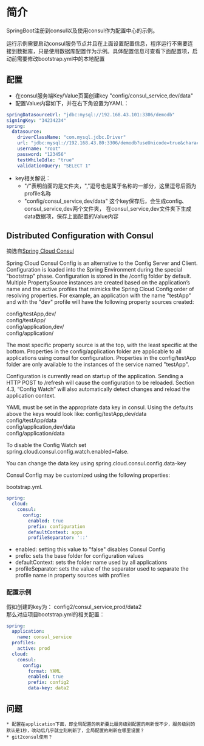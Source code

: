 # 简介

SpringBoot注册到consul以及使用consul作为配置中心的示例。

运行示例需要启动consul服务节点并且在上面设置配置信息，程序运行不需要连接到数据库，只是使用数据库配置作为示例。具体配置信息可查看下面配置项，启动前需要修改bootstrap.yml中的本地配置


## 配置

  * 在consul服务端Key/Value页面创建key "config/consul_service,dev/data"
  * 配置Value内容如下，并在右下角设置为YAML：
```Yaml  
springDatasourceUrl: "jdbc:mysql://192.168.43.101:3306/demodb"
signingKey: "34234234"
spring:
  datasource:
    driverClassName: "com.mysql.jdbc.Driver"
    url: "jdbc:mysql://192.168.43.80:3306/demodb?useUnicode=true&characterEncoding=utf-8&useSSL=false"
    username: "root"
    password: "123456"
    testWhileIdle: "true"
    validationQuery: "SELECT 1"
```    
  * key相关解说：
     * "/"表明前面的是文件夹，","逗号也是属于名称的一部分，这里逗号后面为profile名称
     * "config/consul_service,dev/data" 这个key保存后，会生成config、consul_service,dev两个文件夹，
                     在consul_service,dev文件夹下生成data数据项，保存上面配置的Value内容    
        
## Distributed Configuration with Consul
摘选自[Spring Cloud Consul](https://cloud.spring.io/spring-cloud-static/spring-cloud-consul/2.0.1.RELEASE/single/spring-cloud-consul.html)

Spring Cloud Consul Config is an alternative to the Config Server and Client. Configuration is loaded into the Spring Environment during the special "bootstrap" phase. Configuration is stored in the /config folder by default. Multiple PropertySource instances are created based on the application’s name and the active profiles that mimicks the Spring Cloud Config order of resolving properties.
For example, an application with the name "testApp" and with the "dev" profile will have the following property sources created:

config/testApp,dev/  
config/testApp/  
config/application,dev/  
config/application/  
    
The most specific property source is at the top, with the least specific at the bottom. Properties in the config/application folder are applicable to all applications using consul for configuration. Properties in the config/testApp folder are only available to the instances of the service named "testApp".

Configuration is currently read on startup of the application. Sending a HTTP POST to /refresh will cause the configuration to be reloaded. Section 4.3, “Config Watch” will also automatically detect changes and reload the application context.

YAML must be set in the appropriate data key in consul. Using the defaults above the keys would look like:
config/testApp,dev/data  
config/testApp/data  
config/application,dev/data  
config/application/data  

To disable the Config Watch set spring.cloud.consul.config.watch.enabled=false.

You can change the data key using spring.cloud.consul.config.data-key

Consul Config may be customized using the following properties:

bootstrap.yml. 
```Yaml
spring:
  cloud:
    consul:
      config:
        enabled: true
        prefix: configuration
        defaultContext: apps
        profileSeparator: '::'
```     
* enabled:  			setting this value to "false" disables Consul Config
* prefix:  			sets the base folder for configuration values
* defaultContext: 	sets the folder name used by all applications
* profileSeparator:	sets the value of the separator used to separate the profile name in property sources with profiles


### 配置示例
假如创建的key为： config2/consul_service,prod/data2    
那么对应项目bootstrap.yml的相关配置：
```Yaml
spring:  
  application:  
    name: consul_service  
  profiles:  
    active: prod  
  cloud:  
    consul:  
      config:  
        format: YAML  
        enabled: true  
        prefix: config2  
        data-key: data2  
```
## 问题
	* 配置在application下面，即全局配置的刷新要比服务级别配置的刷新慢不少，服务级别的默认是1秒，改动后几乎就立刻刷新了，全局配置的刷新在哪里设置？
	* git2consul使用？
